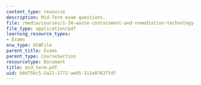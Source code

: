 ```yaml
---
content_type: resource
description: Mid-Term exam questions.
file: /media/courses/1-34-waste-containment-and-remediation-technology-spring-2004/b8d75bc55a212772ae05311e07637fdf_mid_term.pdf
file_type: application/pdf
learning_resource_types:
- Exams
ocw_type: OCWFile
parent_title: Exams
parent_type: CourseSection
resourcetype: Document
title: mid_term.pdf
uid: b8d75bc5-5a21-2772-ae05-311e07637fdf
---
```

